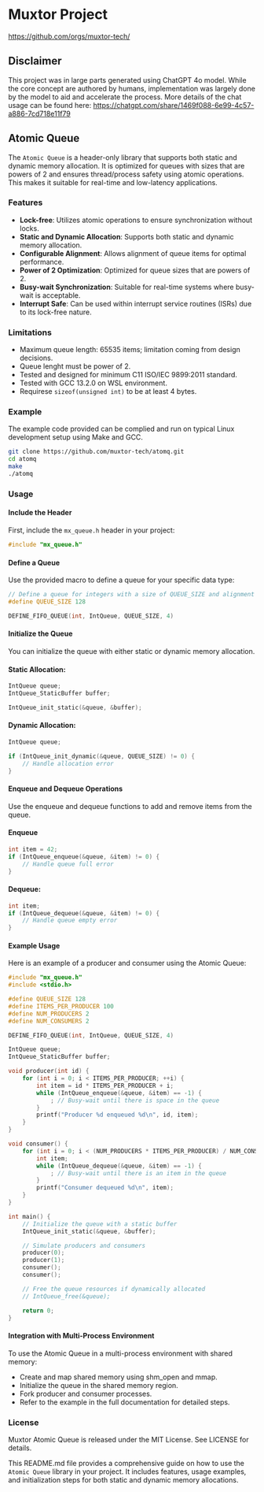 # Muxtor Project

https://github.com/orgs/muxtor-tech/

## Disclaimer

This project was in large parts generated using ChatGPT 4o model. While the core concept are authored by humans, implementation was largely done by the model to aid and accelerate the process.
More details of the chat usage can be found here: https://chatgpt.com/share/1469f088-6e99-4c57-a886-7cd718e11f79

## Atomic Queue

The `Atomic Queue` is a header-only library that supports both static and dynamic memory allocation. It is optimized for queues with sizes that are powers of 2 and ensures thread/process safety using atomic operations. This makes it suitable for real-time and low-latency applications.

### Features

- **Lock-free**: Utilizes atomic operations to ensure synchronization without locks.
- **Static and Dynamic Allocation**: Supports both static and dynamic memory allocation.
- **Configurable Alignment**: Allows alignment of queue items for optimal performance.
- **Power of 2 Optimization**: Optimized for queue sizes that are powers of 2.
- **Busy-wait Synchronization**: Suitable for real-time systems where busy-wait is acceptable.
- **Interrupt Safe**: Can be used within interrupt service routines (ISRs) due to its lock-free nature.


### Limitations

- Maximum queue length: 65535 items; limitation coming from design decisions.
- Queue lenght must be power of 2.
- Tested and designed for minimum C11 ISO/IEC 9899:2011 standard.
- Tested with GCC 13.2.0 on WSL environment.
- Requirese `sizeof(unsigned int)` to be at least 4 bytes.

### Example

The example code provided can be complied and run on typical Linux development setup using Make and GCC.

```bash
git clone https://github.com/muxtor-tech/atomq.git
cd atomq
make
./atomq
```

### Usage

#### Include the Header

First, include the `mx_queue.h` header in your project:

```c
#include "mx_queue.h"
```

#### Define a Queue
Use the provided macro to define a queue for your specific data type:

```c
// Define a queue for integers with a size of QUEUE_SIZE and alignment of 4 bytes
#define QUEUE_SIZE 128

DEFINE_FIFO_QUEUE(int, IntQueue, QUEUE_SIZE, 4)
```

#### Initialize the Queue
You can initialize the queue with either static or dynamic memory allocation.

#### Static Allocation:

```c
IntQueue queue;
IntQueue_StaticBuffer buffer;

IntQueue_init_static(&queue, &buffer);
```

#### Dynamic Allocation:

```c
IntQueue queue;

if (IntQueue_init_dynamic(&queue, QUEUE_SIZE) != 0) {
    // Handle allocation error
}
```

#### Enqueue and Dequeue Operations
Use the enqueue and dequeue functions to add and remove items from the queue.


#### Enqueue
```c
int item = 42;
if (IntQueue_enqueue(&queue, &item) != 0) {
    // Handle queue full error
}
```

#### Dequeue:

```c
int item;
if (IntQueue_dequeue(&queue, &item) != 0) {
    // Handle queue empty error
}
```

#### Example Usage
Here is an example of a producer and consumer using the Atomic Queue:

```c
#include "mx_queue.h"
#include <stdio.h>

#define QUEUE_SIZE 128
#define ITEMS_PER_PRODUCER 100
#define NUM_PRODUCERS 2
#define NUM_CONSUMERS 2

DEFINE_FIFO_QUEUE(int, IntQueue, QUEUE_SIZE, 4)

IntQueue queue;
IntQueue_StaticBuffer buffer;

void producer(int id) {
    for (int i = 0; i < ITEMS_PER_PRODUCER; ++i) {
        int item = id * ITEMS_PER_PRODUCER + i;
        while (IntQueue_enqueue(&queue, &item) == -1) {
            ; // Busy-wait until there is space in the queue
        }
        printf("Producer %d enqueued %d\n", id, item);
    }
}

void consumer() {
    for (int i = 0; i < (NUM_PRODUCERS * ITEMS_PER_PRODUCER) / NUM_CONSUMERS; ++i) {
        int item;
        while (IntQueue_dequeue(&queue, &item) == -1) {
            ; // Busy-wait until there is an item in the queue
        }
        printf("Consumer dequeued %d\n", item);
    }
}

int main() {
    // Initialize the queue with a static buffer
    IntQueue_init_static(&queue, &buffer);

    // Simulate producers and consumers
    producer(0);
    producer(1);
    consumer();
    consumer();

    // Free the queue resources if dynamically allocated
    // IntQueue_free(&queue);

    return 0;
}
```

#### Integration with Multi-Process Environment
To use the Atomic Queue in a multi-process environment with shared memory:

- Create and map shared memory using shm_open and mmap.
- Initialize the queue in the shared memory region.
- Fork producer and consumer processes.
- Refer to the example in the full documentation for detailed steps.

### License
Muxtor Atomic Queue is released under the MIT License. See LICENSE for details.

This README.md file provides a comprehensive guide on how to use the `Atomic Queue` library in your project. It includes features, usage examples, and initialization steps for both static and dynamic memory allocations.
